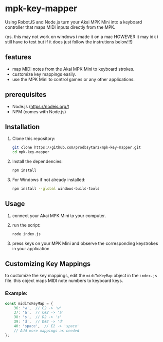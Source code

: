 # mpk-key-mapper
Using RobotJS and Node.js turn your Akai MPK Mini into a keyboard controller that maps MIDI inputs directly from the MPK.

(ps. this may not work on windows i made it on a mac HOWEVER it may idk i still have to test but if it does just follow the instrutions below!!!)

## features

- map MIDI notes from the Akai MPK Mini to keyboard strokes.
- customize key mappings easily.
- use the MPK Mini to control games or any other applications.

## prerequisites

- Node.js (https://nodejs.org/)
- NPM (comes with Node.js)

## Installation

1. Clone this repository:
    ```sh
    git clone https://github.com/prodbsytarz/mpk-key-mapper.git
    cd mpk-key-mapper
    ```

2. Install the dependencies:
    ```sh
    npm install
    ```
3. For Windows if not already installed:
    ```sh
    npm install --global windows-build-tools
    ```

## Usage

1. connect your Akai MPK Mini to your computer.

2. run the script:
    ```sh
    node index.js
    ```

3. press keys on your MPK Mini and observe the corresponding keystrokes in your application.

## Customizing Key Mappings

to customize the key mappings, edit the `midiToKeyMap` object in the `index.js` file. this object maps MIDI note numbers to keyboard keys.

### Example:

```javascript
const midiToKeyMap = {
    36: 'w',  // C2 -> 'w'
    37: 'a',  // C#2 -> 'a'
    38: 's',  // D2 -> 's'
    39: 'd',  // D#2 -> 'd'
    40: 'space',  // E2 -> 'space'
    // Add more mappings as needed
};
